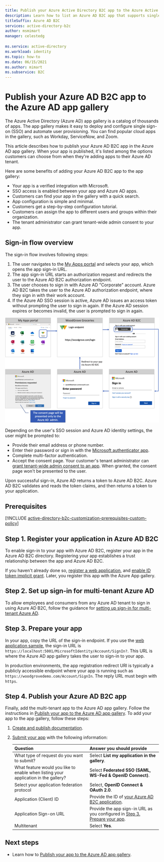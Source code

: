 ```yaml
---
title: Publish your Azure Active Directory B2C app to the Azure Active Directory app gallery
description: Learn how to list an Azure AD B2C app that supports single sign-on in the Azure Active Directory app gallery.
titleSuffix: Azure AD B2C
services: active-directory-b2c
author: msmimart
manager: celestedg

ms.service: active-directory
ms.workload: identity
ms.topic: how-to
ms.date: 06/15/2021
ms.author: mimart
ms.subservice: B2C
---
```


# Publish your Azure AD B2C app to the Azure AD app gallery

The Azure Active Directory (Azure AD) app gallery is a catalog of thousands of apps. The app gallery makes it easy to deploy and configure single sign-on (SSO) and automate user provisioning. You can find popular cloud apps in the gallery, such as Workday, ServiceNow, and Zoom.

This article describes how to publish your Azure AD B2C app in the Azure AD app gallery. When your app is published, it's listed among the options customers can choose from when they're adding apps to their Azure AD tenant.

Here are some benefits of adding your Azure AD B2C app to the app gallery:  

- Your app is a verified integration with Microsoft.
- SSO access is enabled between your app and Azure AD apps.
- Customers can find your app in the gallery with a quick search.
- App configuration is simple and minimal.
- Customers get a step-by-step configuration tutorial.
- Customers can assign the app to different users and groups within their organization.
- The tenant administrator can grant tenant-wide admin consent to your app.

## Sign-in flow overview

The sign-in flow involves following steps:

1. The user navigates to the [My Apps portal](https://myapps.microsoft.com/) and selects your app, which opens the app sign-in URL.
1. The app sign-in URL starts an authorization request and redirects the user to the Azure AD B2C authorization endpoint.
1. The user chooses to sign in with Azure AD "Corporate" account. Azure AD B2C takes the user to the Azure AD authorization endpoint, where they sign in with their work account.
1. If the Azure AD SSO session is active, Azure AD issues an access token without prompting the user to sign in again. If the Azure AD session expires or becomes invalid, the user is prompted to sign in again.

![The sign-in OpenID connect flow.](./media/publish-app-to-azure-ad-app-gallery/app-gallery-sign-in-flow.png)

Depending on the user's SSO session and Azure AD identity settings, the user might be prompted to:

- Provide their email address or phone number.
- Enter their password or sign in with the [Microsoft authenticator app](https://www.microsoft.com/p/microsoft-authenticator/9nblgggzmcj6).
- Complete multi-factor authentication.
- Accept the consent page. Your customer's tenant administrator can [grant tenant-wide admin consent to an app](../active-directory/manage-apps/grant-admin-consent.md). When granted, the consent page won't be presented to the user.

Upon successful sign-in, Azure AD returns a token to Azure AD B2C. Azure AD B2C validates and reads the token claims, and then returns a token to your application.

## Prerequisites

[!INCLUDE [active-directory-b2c-customization-prerequisites-custom-policy](../../includes/active-directory-b2c-customization-prerequisites-custom-policy.md)]

## Step 1. Register your application in Azure AD B2C

To enable sign-in to your app with Azure AD B2C, register your app in the Azure AD B2C directory. Registering your app establishes a trust relationship between the app and Azure AD B2C. 

If you haven't already done so, [register a web application](tutorial-register-applications.md), and [enable ID token implicit grant](tutorial-register-applications.md#enable-id-token-implicit-grant). Later, you register this app with the Azure App gallery.

## Step 2. Set up sign-in for multi-tenant Azure AD

To allow employees and consumers from any Azure AD tenant to sign in using Azure AD B2C, follow the guidance for [setting up sign-in for multi-tenant Azure AD](identity-provider-azure-ad-multi-tenant.md?pivots=b2c-custom-policy).

## Step 3. Prepare your app

In your app, copy the URL of the sign-in endpoint. If you use the [web application sample](configure-authentication-sample-web-app.md), the sign-in URL is `https://localhost:5001/MicrosoftIdentity/Account/SignIn?`. This URL is where the Azure AD app gallery takes the user to sign-in to your app.

In production environments, the app registration redirect URI is typically a publicly accessible endpoint where your app is running such as `https://woodgrovedemo.com/Account/SignIn`. The reply URL must begin with `https`.

## Step 4. Publish your Azure AD B2C app

Finally, add the multi-tenant app to the Azure AD app gallery. Follow the instructions in [Publish your app to the Azure AD app gallery](../active-directory/develop/v2-howto-app-gallery-listing.md). To add your app to the app gallery, follow these steps:

1. [Create and publish documentation](../active-directory/develop/v2-howto-app-gallery-listing.md#step-5---create-and-publish-documentation).
1. [Submit your app](../active-directory/develop/v2-howto-app-gallery-listing.md#step-6---submit-your-app) with the following information:

    |Question  |Answer you should provide  |
    |---------|---------|
    |What type of request do you want to submit?| Select **List my application in the gallery**.|
    |What feature would you like to enable when listing your application in the gallery? | Select **Federated SSO (SAML, WS-Fed & OpenID Connect)**. | 
    | Select your application federation protocol| Select, **OpenID Connect & OAuth 2.0**. |
    | Application (Client) ID | Provide the ID of [your Azure AD B2C application](#step-1-register-your-application-in-azure-ad-b2c). |
    | Application Sign-on URL|Provide the app sign-in URL as you configured in [Step 3. Prepare your app](#step-3-prepare-your-app).|
    | Multitenant| Select **Yes**. |

## Next steps

- Learn how to [Publish your app to the Azure AD app gallery](../active-directory/develop/v2-howto-app-gallery-listing.md).
